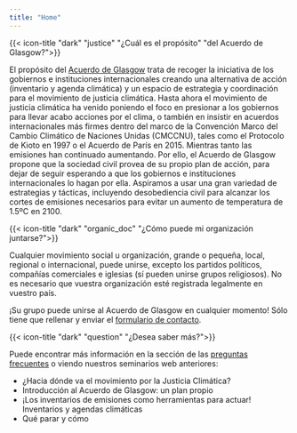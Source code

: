 ```yaml
---
title: "Home"
---
```


{{< icon-title "dark" "justice" "¿Cuál es el propósito" "del Acuerdo de Glasgow?">}}

El propósito del [Acuerdo de Glasgow](./agreement) trata de recoger la iniciativa de los gobiernos e instituciones internacionales creando una alternativa de acción (inventario y agenda climática) y un espacio de estrategia y coordinación para el movimiento de justicia climática. Hasta ahora el movimiento de justicia climática ha venido poniendo el foco en presionar a los gobiernos para llevar acabo acciones por el clima, o también en insistir en acuerdos internacionales más firmes dentro del marco de la Convención Marco del Cambio Climático de Naciones Unidas (CMCCNU), tales como el Protocolo de Kioto en 1997 o el Acuerdo de París en 2015. Mientras tanto las emisiones han continuado aumentando. Por ello, el Acuerdo de Glasgow propone que la sociedad civil provea de su propio plan de acción, para dejar de seguir esperando a que los gobiernos e instituciones internacionales lo hagan por ella. Aspiramos a usar una gran variedad de estrategias y tácticas, incluyendo desobediencia civil para alcanzar los cortes de emisiones necesarios para evitar un aumento de temperatura de 1.5ºC en 2100.  

{{< icon-title "dark" "organic_doc" "¿Cómo puede mi organización juntarse?">}}

Cualquier movimiento social u organización, grande o pequeña, local, regional o internacional, puede unirse, excepto los partidos políticos, compañías comerciales e iglesias (sí pueden unirse grupos religiosos). No es necesario que vuestra organización esté registrada legalmente en vuestro país.  

¡Su grupo puede unirse al Acuerdo de Glasgow en cualquier momento! Sólo tiene que rellenar y enviar el [formulario de contacto](./contact).  

{{< icon-title "dark" "question" "¿Desea saber más?">}}

Puede encontrar más información en la sección de las [preguntas frecuentes](./faq) o viendo nuestros seminarios web anteriores:
- ¿Hacia dónde va el movimiento por la Justicia Climática?
- Introducción al Acuerdo de Glasgow: un plan propio
- ¡Los inventarios de emisiones como herramientas para actuar! Inventarios y agendas climáticas
- Qué parar y cómo